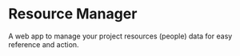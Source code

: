 # Resource Manager
A web app to manage your project resources (people) data for easy reference and action.
